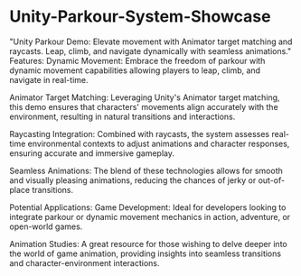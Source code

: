# Unity-Parkour-System-Showcase
"Unity Parkour Demo: Elevate movement with Animator target matching and raycasts. Leap, climb, and navigate dynamically with seamless animations."
Features:
Dynamic Movement: Embrace the freedom of parkour with dynamic movement capabilities allowing players to leap, climb, and navigate in real-time.

Animator Target Matching: Leveraging Unity's Animator target matching, this demo ensures that characters' movements align accurately with the environment, resulting in natural transitions and interactions.

Raycasting Integration: Combined with raycasts, the system assesses real-time environmental contexts to adjust animations and character responses, ensuring accurate and immersive gameplay.

Seamless Animations: The blend of these technologies allows for smooth and visually pleasing animations, reducing the chances of jerky or out-of-place transitions.

Potential Applications:
Game Development: Ideal for developers looking to integrate parkour or dynamic movement mechanics in action, adventure, or open-world games.

Animation Studies: A great resource for those wishing to delve deeper into the world of game animation, providing insights into seamless transitions and character-environment interactions.
